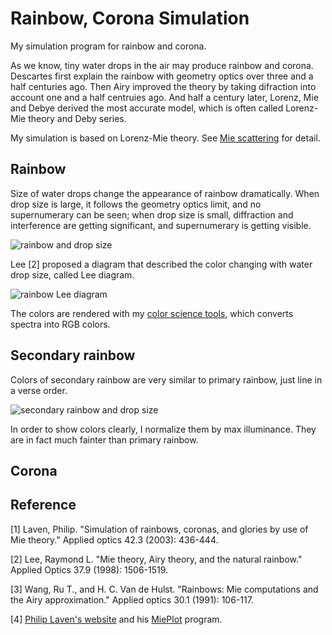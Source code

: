 # Rainbow, Corona Simulation

My simulation program for rainbow and corona.

As we know, tiny water drops in the air may produce rainbow and corona.
Descartes first explain the rainbow with geometry optics over three and a half centuries ago.
Then Airy improved the theory by taking difraction into account one and a half centruies ago.
And half a century later, Lorenz, Mie and Debye derived the most accurate model, which is often called Lorenz-Mie theory and Deby series.

My simulation is based on Lorenz-Mie theory. See [Mie scattering](https://en.wikipedia.org/wiki/Mie_scattering) for detail.

## Rainbow

Size of water drops change the appearance of rainbow dramatically.
When drop size is large, it follows the geometry optics limit, and no supernumerary can be seen;
when drop size is small, diffraction and interference are getting significant, and supernumerary is getting visible.

![rainbow and drop size](img/rainbow_radius_angle.png)

Lee [2] proposed a diagram that described the color changing with water drop size, called Lee diagram.

![rainbow Lee diagram](img/lee_137-145.png)

The colors are rendered with my [color science tools](https://github.com/LoveDaisy/ColorScienceUtils), which converts spectra into RGB colors.

## Secondary rainbow

Colors of secondary rainbow are very similar to primary rainbow, just line in a verse order.

![secondary rainbow and drop size](img/sencondary_rainbow_radius_angle.png)

In order to show colors clearly, I normalize them by max illuminance. They are in fact much fainter than primary rainbow.

## Corona

## Reference

[1] Laven, Philip. "Simulation of rainbows, coronas, and glories by use of Mie theory." Applied optics 42.3 (2003): 436-444.

[2] Lee, Raymond L. "Mie theory, Airy theory, and the natural rainbow." Applied Optics 37.9 (1998): 1506-1519.

[3] Wang, Ru T., and H. C. Van de Hulst. "Rainbows: Mie computations and the Airy approximation." Applied optics 30.1 (1991): 106-117.

[4] [Philip Laven's website](http://www.philiplaven.com/index1.html) and his [MiePlot](http://www.philiplaven.com/mieplot.htm) program.
